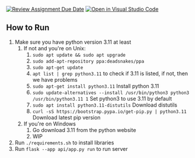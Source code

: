 [![Review Assignment Due Date](https://classroom.github.com/assets/deadline-readme-button-24ddc0f5d75046c5622901739e7c5dd533143b0c8e959d652212380cedb1ea36.svg)](https://classroom.github.com/a/apcvbojB)
[![Open in Visual Studio Code](https://classroom.github.com/assets/open-in-vscode-718a45dd9cf7e7f842a935f5ebbe5719a5e09af4491e668f4dbf3b35d5cca122.svg)](https://classroom.github.com/online_ide?assignment_repo_id=12489224&assignment_repo_type=AssignmentRepo)


## How to Run
1. Make sure you have python version 3.11 at least
   1. If not and you're on Unix:
      1. `sudo apt update && sudo apt upgrade`
      2. `sudo add-apt-repository ppa:deadsnakes/ppa`
      3. `sudo apt-get update`
      4. `apt list | grep python3.11` to check if 3.11 is listed, if not, then we have problems
      5. `sudo apt-get install python3.11` Install python 3.11
      6. `sudo update-alternatives --install /usr/bin/python3 python3 /usr/bin/python3.11 1` Set python3 to use 3.11 by default
      7. `sudo apt install python3.11-distutils` Download distutils
      8. `curl -sS https://bootstrap.pypa.io/get-pip.py | python3.11` Download latest pip version
   2. If you're on Windows
      1. Go download 3.11 from the python website
      2. WIP
2. Run `./requirements.sh` to install libraries
3. Run `flask --app api/app.py run` to run server